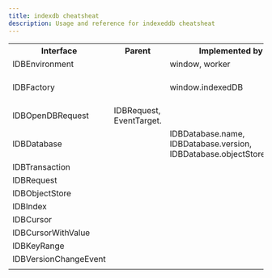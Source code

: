 ```yaml
---
title: indexdb cheatsheat
description: Usage and reference for indexeddb cheatsheat
---
```


<table>
  <tr>
    <th>Interface</th>
    <th>Parent</th>
    <th>Implemented by</th>
    <th>Property</th>
    <th>Method</th>
    <th>Event</th>
  </tr>
  <tr>
    <td>IDBEnvironment</td>
    <td></td>
    <td>window, worker</td>
    <td>IDBEnvironment.indexedDB</td>
    <td></td>
    <td></td>
  </tr>
  <tr>
    <td>IDBFactory</td>
    <td></td>
    <td>window.indexedDB</td>
    <td></td>
    <td>IDBFactory.open, IDBFactory.deleteDatabase, IDBFactory.cmp</td>
    <td></td>
  </tr>
  <tr>
    <td>IDBOpenDBRequest</td>
    <td>IDBRequest, EventTarget.</td>
    <td></td>
    <td></td>
    <td></td>
    <td>blocked, upgradeneeded</td>
  </tr>
  <tr>
    <td>IDBDatabase</td>
    <td></td>
    <td>IDBDatabase.name, IDBDatabase.version, IDBDatabase.objectStoreNames</td>
    <td>IDBDatabase.close(), IDBDatabase.createObjectStore(), </td>
    <td></td>
    <td></td>
  </tr>  
  <tr>
    <td>IDBTransaction</td>
    <td></td>
    <td></td>
    <td></td>
    <td></td>
    <td></td>
  </tr>
    <tr>
    <td>IDBRequest</td>
    <td></td>
    <td></td>
    <td></td>
    <td></td>
    <td></td>
  </tr>
    <tr>
    <td>IDBObjectStore</td>
    <td></td>
    <td></td>
    <td></td>
    <td></td>
    <td></td>
  </tr>
    <tr>
    <td>IDBIndex</td>
    <td></td>
    <td></td>
    <td></td>
    <td></td>
    <td></td>
  </tr>
    <tr>
    <td>IDBCursor</td>
    <td></td>
    <td></td>
    <td></td>
    <td></td>
    <td></td>
  </tr>
    <tr>
    <td>IDBCursorWithValue</td>
    <td></td>
    <td></td>
    <td></td>
    <td></td>
    <td></td>
  </tr>
    <tr>
    <td>IDBKeyRange</td>
    <td></td>
    <td></td>
    <td></td>
    <td></td>
    <td></td>
  </tr>
    <tr>
    <td>IDBVersionChangeEvent</td>
    <td></td>
    <td></td>
    <td></td>
    <td></td>
    <td></td>
  </tr>
    <tr>
    <td></td>
    <td></td>
    <td></td>
    <td></td>
    <td></td>
  </tr>
</table>
